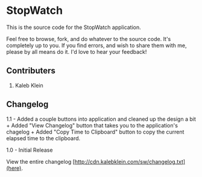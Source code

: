 StopWatch
=========

This is the source code for the StopWatch application.
  
Feel free to browse, fork, and do whatever to the source code.
It's completely up to you. If you find errors, and wish to share
them with me, please by all means do it. I'd love to hear your feedback!

Contributers
------------
1. Kaleb Klein

Changelog
---------
1.1 - Added a couple buttons into application and cleaned up the design a bit
	+ Added "View Changelog" button that takes you to the application's chagelog
	+ Added "Copy Time to Clipboard" button to copy the current elapsed time to the clipboard.

1.0 - Initial Release

View the entire changelog [http://cdn.kalebklein.com/sw/changelog.txt](here).